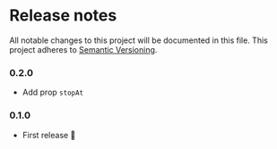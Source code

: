 # Release notes
All notable changes to this project will be documented in this file.
This project adheres to [Semantic Versioning](http://semver.org/).

### 0.2.0

- Add prop `stopAt`

### 0.1.0

- First release 🌈
